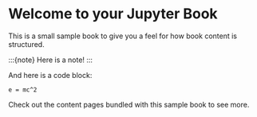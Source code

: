 # Welcome to your Jupyter Book

This is a small sample book to give you a feel for how book content is
structured.

<!--![test](images/cross.png)-->
:::{note}
Here is a note!
:::

And here is a code block:

```
e = mc^2
```

Check out the content pages bundled with this sample book to see more.
